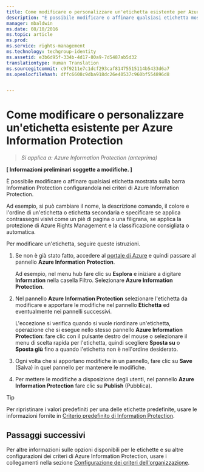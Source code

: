 ```yaml
---
title: Come modificare o personalizzare un'etichetta esistente per Azure Information Protection | Azure Rights Management
description: "È possibile modificare o affinare qualsiasi etichetta mostrata sulla barra Information Protection configurandola nei criteri di Azure Information Protection."
manager: mbaldwin
ms.date: 08/10/2016
ms.topic: article
ms.prod: 
ms.service: rights-management
ms.technology: techgroup-identity
ms.assetid: e3b6d95f-334b-4d17-80a9-7d5487ab5d32
translationtype: Human Translation
ms.sourcegitcommit: c9f9211e7c1dcf293caf81475515114b5433d6a7
ms.openlocfilehash: dffc6608c9dba918dc26e40537c960bf554896d8


---
```


# Come modificare o personalizzare un'etichetta esistente per Azure Information Protection

>*Si applica a: Azure Information Protection (anteprima)*

**[ Informazioni preliminari soggette a modifiche. ]**

È possibile modificare o affinare qualsiasi etichetta mostrata sulla barra Information Protection configurandola nei criteri di Azure Information Protection.

Ad esempio, si può cambiare il nome, la descrizione comando, il colore e l'ordine di un'etichetta o etichetta secondaria e specificare se applica contrassegni visivi come un piè di pagina o una filigrana, se applica la protezione di Azure Rights Management e la classificazione consigliata o automatica.

Per modificare un'etichetta, seguire queste istruzioni.


1. Se non è già stato fatto, accedere al [portale di Azure](https://portal.azure.com) e quindi passare al pannello **Azure Information Protection**. 
    
    Ad esempio, nel menu hub fare clic su **Esplora** e iniziare a digitare **Information** nella casella Filtro. Selezionare **Azure Information Protection**.

2. Nel pannello **Azure Information Protection** selezionare l'etichetta da modificare e apportare le modifiche nel pannello **Etichetta** ed eventualmente nei pannelli successivi.

    L'eccezione si verifica quando si vuole riordinare un'etichetta, operazione che si esegue nello stesso pannello **Azure Information Protection**: fare clic con il pulsante destro del mouse o selezionare il menu di scelta rapida per l'etichetta, quindi scegliere **Sposta su** o **Sposta giù** fino a quando l'etichetta non è nell'ordine desiderato.

3. Ogni volta che si apportano modifiche in un pannello, fare clic su **Save** (Salva) in quel pannello per mantenere le modifiche.

4. Per mettere le modifiche a disposizione degli utenti, nel pannello **Azure Information Protection** fare clic su **Publish** (Pubblica).

> [!TIP]
>Per ripristinare i valori predefiniti per una delle etichette predefinite, usare le informazioni fornite in [Criterio predefinito di Information Protection](configure-policy-default.md).

## Passaggi successivi

Per altre informazioni sulle opzioni disponibili per le etichette e su altre configurazioni dei criteri di Azure Information Protection, usare i collegamenti nella sezione [Configurazione dei criteri dell'organizzazione](configure-policy.md#configuring-your-organization-s-policy).






<!--HONumber=Aug16_HO4-->


